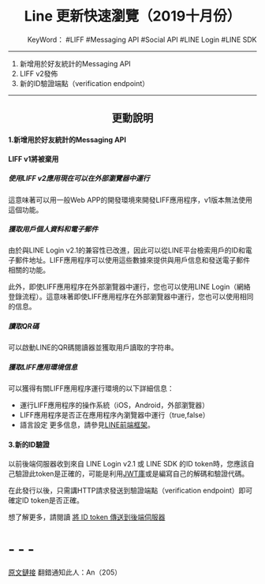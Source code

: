 # <center>Line 更新快速瀏覽（2019十月份）</center> 
<p align="right">KeyWord： #LIFF #Messaging API #Social API #LINE Login  #LINE SDK</p>

- - -
1. 新增用於好友統計的Messaging API
2. LIFF v2發佈
3. 新的ID驗證端點（verification endpoint）

- - -
## <center>更動說明</center>
#### 1.新增用於好友統計的Messaging API


**LIFF v1將被棄用**

##### 使用LIFF v2應用現在可以在外部瀏覽器中運行
這意味著可以用一般Web APP的開發環境來開發LIFF應用程序，v1版本無法使用這個功能。

##### 獲取用戶個人資料和電子郵件
由於與LINE Login v2.1的兼容性已改進，因此可以從LINE平台檢索用戶的ID和電子郵件地址。LIFF應用程序可以使用這些數據來提供與用戶信息和發送電子郵件相關的功能。

此外，即使LIFF應用程序在外部瀏覽器中運行，您也可以使用LINE Login（網絡登錄流程）。這意味著即使LIFF應用程序在外部瀏覽器中運行，您也可以使用相同的信息。

##### 讀取QR碼
可以啟動LINE的QR碼閱讀器並獲取用戶讀取的字符串。

##### 獲取LIFF應用環境信息
可以獲得有關LIFF應用程序運行環境的以下詳細信息：

* 運行LIFF應用程序的操作系統（iOS，Android，外部瀏覽器）
* LIFF應用程序是否正在應用程序內瀏覽器中運行（true,false）
* 語言設定
更多信息，請參見[LINE前端框架](https://developers.line.biz/en/docs/liff/overview/)。

#### 3.新的ID驗證

以前後端伺服器收到來自 LINE Login v2.1 或 LINE SDK 的ID token時，您應該自己驗證此token是正確的，可能是利用[JWT庫](https://jwt.io/#libraries-io)或是編寫自己的解碼和驗證代碼。

在此發行以後，只需講HTTP請求發送到驗證端點（verification endpoint）即可確定ID token是否正確。

想了解更多，請閱讀 [將 ID token 傳送到後端伺服器](https://developers.line.biz/en/docs/line-login/native/take-over-session/#transfer-id-token)

# - - -
[原文鏈接](https://developers.line.biz/en/news/2019/10/)
翻錯通知此人：An（205）